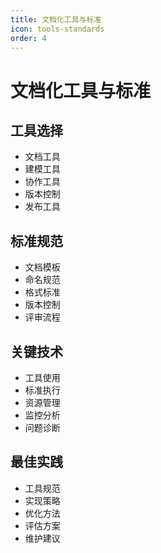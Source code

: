 ```yaml
---
title: 文档化工具与标准
icon: tools-standards
order: 4
---
```


# 文档化工具与标准

## 工具选择
- 文档工具
- 建模工具
- 协作工具
- 版本控制
- 发布工具

## 标准规范
- 文档模板
- 命名规范
- 格式标准
- 版本控制
- 评审流程

## 关键技术
- 工具使用
- 标准执行
- 资源管理
- 监控分析
- 问题诊断

## 最佳实践
- 工具规范
- 实现策略
- 优化方法
- 评估方案
- 维护建议
